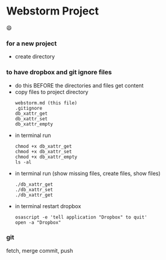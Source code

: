 # Webstorm Project

:smile:

### for a new project
- create directory

### to have dropbox and git ignore files
- do this BEFORE the directories and files get content
- copy files to project directory
  ```
  webstorm.md (this file)
  .gitignore
  db_xattr_get 
  db_xattr_set
  db_xattr_empty
  ```
- in terminal run
  ```
  chmod +x db_xattr_get
  chmod +x db_xattr_set
  chmod +x db_xattr_empty
  ls -al
  ```
- in terminal run (show missing files, create files, show files)
  ```
  ./db_xattr_get
  ./db_xattr_set
  ./db_xattr_get
  ```
- in terminal restart dropbox
  ```
  osascript -e 'tell application "Dropbox" to quit'
  open -a "Dropbox"
  ```
  
### git
fetch, merge
commit, push
